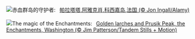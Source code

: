 ![](https://www.bing.com/th?id=OHR.GenoeseTower_ZH-CN0086623003_UHD.jpg&w=1000)赤血群岛的守护者:&nbsp;&ensp;[帕拉塔塔,阿雅克肖,科西嘉岛,法国 (© Jon Ingall/Alamy)](https://www.bing.com/th?id=OHR.GenoeseTower_ZH-CN0086623003_UHD.jpg)
<br><br/>
![](https://www.bing.com/th?id=OHR.GoldenEnchantments_EN-US1308880623_UHD.jpg&w=1000)The magic of the Enchantments:&nbsp;&ensp;[Golden larches and Prusik Peak, the Enchantments, Washington (© Jim Patterson/Tandem Stills + Motion)](https://www.bing.com/th?id=OHR.GoldenEnchantments_EN-US1308880623_UHD.jpg)
<br><br/>
